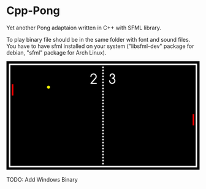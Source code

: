 # Cpp-Pong
Yet another Pong adaptaion written in C++ with SFML library.

To play binary file should be in the same folder with font and sound files. You have to have sfml installed on your system ("libsfml-dev" package for debian, "sfml" package for Arch Linux).

![alt text](https://github.com/destroy-data/Cpp-Pong/blob/main/screenshot.png)

TODO:
Add Windows Binary
